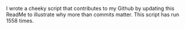 I wrote a cheeky script that contributes to my Github by updating this ReadMe to illustrate why more than commits matter. This script has run 1558 times.